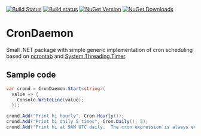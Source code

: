 [![Build Status](https://drone.io/github.com/sergeyt/CronDaemon/status.png)](https://drone.io/github.com/sergeyt/CronDaemon/latest)
[![Build status](https://ci.appveyor.com/api/projects/status/n5yevt7shkvtej9q)](https://ci.appveyor.com/project/sergeyt/crondaemon)
[![NuGet Version](http://img.shields.io/nuget/v/CronDaemon.svg?style=flat)](https://www.nuget.org/packages/CronDaemon/)
[![NuGet Downloads](http://img.shields.io/nuget/dt/CronDaemon.svg?style=flat)](https://www.nuget.org/packages/CronDaemon/)

# CronDaemon

Small .NET package with simple generic implementation of cron scheduling based
on [ncrontab](https://github.com/atifaziz/NCrontab)
and [System.Threading.Timer](http://msdn.microsoft.com/en-us/library/system.threading.timer(v=vs.110).aspx).

## Sample code

```c#
var crond = CronDaemon.Start<string>(
  value => {
    Console.WriteLine(value);
  });

crond.Add("Print hi hourly", Cron.Hourly());
crond.Add("Print hi daily 5 times", Cron.Daily(), 5);
crond.Add("Print hi at 9AM UTC daily.  The cron expression is always evaluated in UTC", "0 9 * * *")
```
